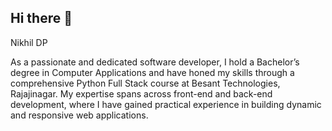 
## Hi there 👋

Nikhil DP

As a passionate and dedicated software developer, I hold a Bachelor’s degree in Computer Applications and have honed my skills through a comprehensive Python Full Stack course at Besant Technologies, Rajajinagar. My expertise spans across front-end and back-end development, where I have gained practical experience in building dynamic and responsive web applications.




<!--
**Nikhil10422/Nikhil10422** is a ✨ _special_ ✨ repository because its `README.md` (this file) appears on your GitHub profile.

Here are some ideas to get you started:

- 🔭 I’m currently working on ...
- 🌱 I’m currently learning ...
- 👯 I’m looking to collaborate on ...
- 🤔 I’m looking for help with ...
- 💬 Ask me about ...
- 📫 How to reach me: ...
- 😄 Pronouns: ...
- ⚡ Fun fact: ...
-->
